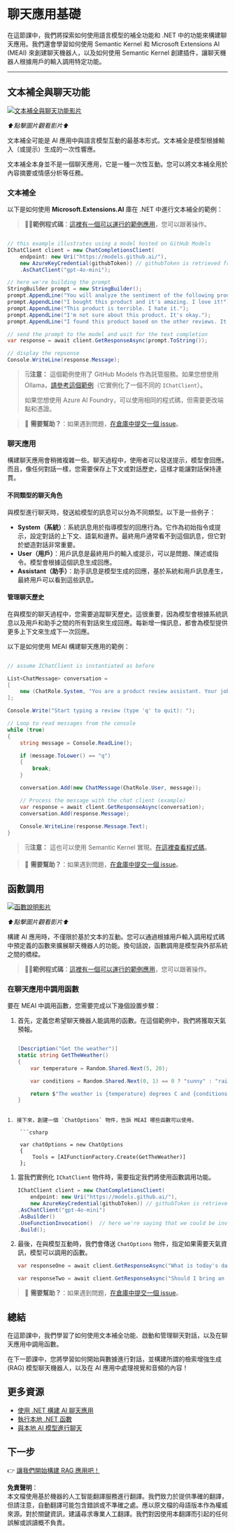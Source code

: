 # 聊天應用基礎

在這節課中，我們將探索如何使用語言模型的補全功能和 .NET 中的功能來構建聊天應用。我們還會學習如何使用 Semantic Kernel 和 Microsoft Extensions AI (MEAI) 來創建聊天機器人，以及如何使用 Semantic Kernel 創建插件，讓聊天機器人根據用戶的輸入調用特定功能。

---

## 文本補全與聊天功能

[![文本補全與聊天功能影片](https://img.youtube.com/vi/Av1FCQf83QU/0.jpg)](https://youtu.be/Av1FCQf83QU?feature=shared)

_⬆️點擊圖片觀看影片⬆️_

文本補全可能是 AI 應用中與語言模型互動的最基本形式。文本補全是模型根據輸入（或提示）生成的一次性響應。

文本補全本身並不是一個聊天應用，它是一種一次性互動。您可以將文本補全用於內容摘要或情感分析等任務。

### 文本補全

以下是如何使用 **Microsoft.Extensions.AI** 庫在 .NET 中進行文本補全的範例：

> 🧑‍💻**範例程式碼**：[這裡有一個可以運行的範例應用](../../../03-CoreGenerativeAITechniques/src/BasicChat-01MEAI)，您可以跟著操作。

```csharp

// this example illustrates using a model hosted on GitHub Models
IChatClient client = new ChatCompletionsClient(
    endpoint: new Uri("https://models.github.ai/"),
    new AzureKeyCredential(githubToken)) // githubToken is retrieved from the environment variables
    .AsChatClient("gpt-4o-mini");

// here we're building the prompt
StringBuilder prompt = new StringBuilder();
prompt.AppendLine("You will analyze the sentiment of the following product reviews. Each line is its own review. Output the sentiment of each review in a bulleted list and then provide a generate sentiment of all reviews. ");
prompt.AppendLine("I bought this product and it's amazing. I love it!");
prompt.AppendLine("This product is terrible. I hate it.");
prompt.AppendLine("I'm not sure about this product. It's okay.");
prompt.AppendLine("I found this product based on the other reviews. It worked for a bit, and then it didn't.");

// send the prompt to the model and wait for the text completion
var response = await client.GetResponseAsync(prompt.ToString());

// display the repsonse
Console.WriteLine(response.Message);

```

> 🗒️**注意：** 這個範例使用了 GitHub Models 作為託管服務。如果您想使用 Ollama，[請參考這個範例](../../../03-CoreGenerativeAITechniques/src/BasicChat-03Ollama)（它實例化了一個不同的 `IChatClient`）。
> 
> 如果您想使用 Azure AI Foundry，可以使用相同的程式碼，但需要更改端點和憑證。

> 🙋 **需要幫助？**：如果遇到問題，[在倉庫中提交一個 issue](https://github.com/microsoft/Generative-AI-for-beginners-dotnet/issues/new)。

### 聊天應用

構建聊天應用會稍微複雜一些。聊天過程中，使用者可以發送提示，模型會回應。而且，像任何對話一樣，您需要保存上下文或對話歷史，這樣才能讓對話保持連貫。

#### 不同類型的聊天角色

與模型進行聊天時，發送給模型的訊息可以分為不同類型。以下是一些例子：

* **System（系統）**：系統訊息用於指導模型的回應行為。它作為初始指令或提示，設定對話的上下文、語氣和邊界。最終用戶通常看不到這個訊息，但它對於塑造對話非常重要。
* **User（用戶）**：用戶訊息是最終用戶的輸入或提示，可以是問題、陳述或指令。模型會根據這個訊息生成回應。
* **Assistant（助手）**：助手訊息是模型生成的回應，基於系統和用戶訊息產生，最終用戶可以看到這些訊息。

#### 管理聊天歷史

在與模型的聊天過程中，您需要追蹤聊天歷史。這很重要，因為模型會根據系統訊息以及用戶和助手之間的所有對話來生成回應。每新增一條訊息，都會為模型提供更多上下文來生成下一次回應。

以下是如何使用 MEAI 構建聊天應用的範例：

```csharp

// assume IChatClient is instantiated as before

List<ChatMessage> conversation =
[
    new (ChatRole.System, "You are a product review assistant. Your job is to help people write great product reviews. Keep asking questions on the person's experience with the product until you have enough information to write a review. Then write the review for them and ask if they are happy with it.")
];

Console.Write("Start typing a review (type 'q' to quit): ");

// Loop to read messages from the console
while (true)
{    
    string message = Console.ReadLine();

    if (message.ToLower() == "q")
    {
        break;
    }

    conversation.Add(new ChatMessage(ChatRole.User, message));

    // Process the message with the chat client (example)
    var response = await client.GetResponseAsync(conversation);
    conversation.Add(response.Message);
    
    Console.WriteLine(response.Message.Text);    
}

```

> 🗒️**注意：** 這也可以使用 Semantic Kernel 實現。[在這裡查看程式碼](../../../03-CoreGenerativeAITechniques/src/BasicChat-02SK)。

> 🙋 **需要幫助？**：如果遇到問題，[在倉庫中提交一個 issue](https://github.com/microsoft/Generative-AI-for-beginners-dotnet/issues/new)。

## 函數調用

[![函數說明影片](https://img.youtube.com/vi/i84GijmGlYU/0.jpg)](https://youtu.be/i84GijmGlYU?feature=shared)

_⬆️點擊圖片觀看影片⬆️_

構建 AI 應用時，不僅限於基於文本的互動。您可以通過根據用戶輸入調用程式碼中預定義的函數來擴展聊天機器人的功能。換句話說，函數調用是模型與外部系統之間的橋樑。

> 🧑‍💻**範例程式碼**：[這裡有一個可以運行的範例應用](../../../03-CoreGenerativeAITechniques/src/MEAIFunctions)，您可以跟著操作。

### 在聊天應用中調用函數

要在 MEAI 中調用函數，您需要完成以下幾個設置步驟：

1. 首先，定義您希望聊天機器人能調用的函數。在這個範例中，我們將獲取天氣預報。

    ```csharp

    [Description("Get the weather")]
    static string GetTheWeather()
    {    
        var temperature = Random.Shared.Next(5, 20);

        var conditions = Random.Shared.Next(0, 1) == 0 ? "sunny" : "rainy";

        return $"The weather is {temperature} degrees C and {conditions}.";
    }

```

1. 接下來，創建一個 `ChatOptions` 物件，告訴 MEAI 哪些函數可以使用。

    ```csharp

    var chatOptions = new ChatOptions
    {
        Tools = [AIFunctionFactory.Create(GetTheWeather)]
    };

```

1. 當我們實例化 `IChatClient` 物件時，需要指定我們將使用函數調用功能。

    ```csharp
    IChatClient client = new ChatCompletionsClient(
        endpoint: new Uri("https://models.github.ai/"),
        new AzureKeyCredential(githubToken)) // githubToken is retrieved from the environment variables
    .AsChatClient("gpt-4o-mini")
    .AsBuilder()
    .UseFunctionInvocation()  // here we're saying that we could be invoking functions!
    .Build();
    ```

1. 最後，在與模型互動時，我們會傳送 `ChatOptions` 物件，指定如果需要天氣資訊，模型可以調用的函數。

    ```csharp
    var responseOne = await client.GetResponseAsync("What is today's date", chatOptions); // won't call the function

    var responseTwo = await client.GetResponseAsync("Should I bring an umbrella with me today?", chatOptions); // will call the function
    ```

> 🙋 **需要幫助？**：如果遇到問題，[在倉庫中提交一個 issue](https://github.com/microsoft/Generative-AI-for-beginners-dotnet/issues/new)。

## 總結

在這節課中，我們學習了如何使用文本補全功能、啟動和管理聊天對話，以及在聊天應用中調用函數。

在下一節課中，您將學習如何開始與數據進行對話，並構建所謂的檢索增強生成 (RAG) 模型聊天機器人，以及在 AI 應用中處理視覺和音頻的內容！

## 更多資源

- [使用 .NET 構建 AI 聊天應用](https://learn.microsoft.com/dotnet/ai/quickstarts/get-started-openai?tabs=azd&pivots=openai)
- [執行本地 .NET 函數](https://learn.microsoft.com/dotnet/ai/quickstarts/quickstart-azure-openai-tool?tabs=azd&pivots=openai)
- [與本地 AI 模型進行聊天](https://learn.microsoft.com/dotnet/ai/quickstarts/quickstart-local-ai)

## 下一步

👉 [讓我們開始構建 RAG 應用吧！](./02-retrieval-augmented-generation.md)

**免責聲明**：  
本文檔使用基於機器的人工智能翻譯服務進行翻譯。我們致力於提供準確的翻譯，但請注意，自動翻譯可能包含錯誤或不準確之處。應以原文檔的母語版本作為權威來源。對於關鍵資訊，建議尋求專業人工翻譯。我們對因使用本翻譯而引起的任何誤解或誤讀概不負責。